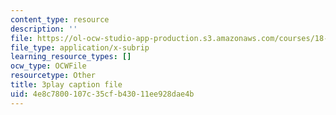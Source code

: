 ```yaml
---
content_type: resource
description: ''
file: https://ol-ocw-studio-app-production.s3.amazonaws.com/courses/18-01sc-single-variable-calculus-fall-2010/4e8c7800107c35cfb43011ee928dae4b_BSAA0akmPEU.srt
file_type: application/x-subrip
learning_resource_types: []
ocw_type: OCWFile
resourcetype: Other
title: 3play caption file
uid: 4e8c7800-107c-35cf-b430-11ee928dae4b
---
```

